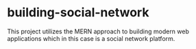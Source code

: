 # building-social-network
This project utilizes the MERN approach to building modern web applications which in this case is a social network platform.
